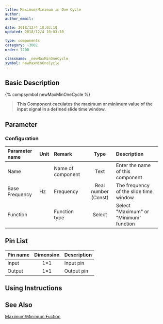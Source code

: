 ```yaml
---
title: Maximum/Minimum in One Cycle
author: 
author_email:

date: 2018/12/4 10:03:10
updated: 2018/12/4 10:03:10

type: components
category: -3002
order: 1200

classname: _newMaxMinOneCycle
symbol: newMaxMinOneCycle
---
```

## Basic Description
{% compsymbol newMaxMinOneCycle %}
> **This Component caculates the maximum or minimum value of the input signal in a defined slide time window.** 

## Parameter
### Configuration
| Parameter name | Unit | Remark | Type | Description |
| :--- | :--- | :--- | :--: | :--- |
| Name | | Name of component | Text | Enter the name of this component |
| Base Frequency | Hz | Frequency | Real number (Const) | The frequency of the slide time window |
| Function |  | Function type | Select | Select "Maximum" or "Minimum" function |


## Pin List

| Pin name | Dimension | Description |
| :--- | :--:  | :--- |
| Input | 1×1 | Input pin |
| Output | 1×1 | Output pin|

## Using Instructions



## See Also

[Maximum/Minimum Fuction](comp_newMaxMin.md)
